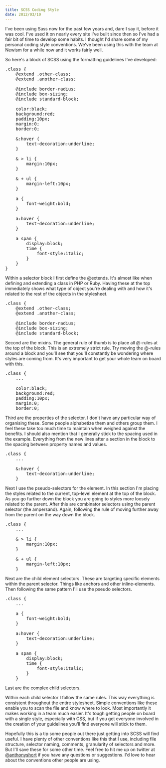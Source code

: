 ```yaml
--- 
title: SCSS Coding Style
date: 2012/03/10
---
```


I've been using Sass now for the past few years and, dare I say it, before it was cool. I've used it on nearly every site I've built since then so I've had a fair bit of time to develop some habits. I thought I'd share some of my personal coding style conventions. We've been using this with the team at Newism for a while now and it works fairly well.

So here's a block of SCSS using the formatting guidelines I've developed:

<pre class="prettyprint ()">
.class {
	@extend .other-class;
	@extend .another-class;

	@include border-radius;
	@include box-sizing;
	@include standard-block;

	color:black;
	background:red;
	padding:10px;
	margin:0;
	border:0;

	&:hover {
		text-decoration:underline;
	}

	& > li {
		margin:10px;
	}

	& + ul {
		margin-left:10px;
	}

	a {
		font-weight:bold;
	}

	a:hover {
		text-decoration:underline;
	}

	a span {
		display:block;
		time {
			font-style:italic;
		}
	}
}
</pre>

Within a selector block I first define the @extends. It's almost like when defining and extending a class in PHP or Ruby. Having these at the top immediately shows what type of object you're dealing with and how it's related to the rest of the objects in the stylesheet.

<pre class="prettyprint ()">
.class {
	@extend .other-class;
	@extend .another-class;

	@include border-radius;
	@include box-sizing;
	@include standard-block;
</pre>

Second are the mixins. The general rule of thumb is to place all @-rules at the top of the block. This is an extremely strict rule. Try moving the @-rules around a block and you'll see that you'll constantly be wondering where styles are coming from. It's very important to get your whole team on board with this.

<pre class="prettyprint ()">
.class {
	...

	color:black;
	background:red;
	padding:10px;
	margin:0;
	border:0;
</pre>

Third are the properties of the selector. I don't have any particular way of organising these. Some people alphabetize them and others group them. I feel these take too much time to maintain when weighed against the benefits. I should also mention that I generally stick to the spacing used in the example. Everything from the new lines after a section in the block to the spacing between property names and values.

<pre class="prettyprint ()">
.class {
	...

	&:hover {
		text-decoration:underline;
	}
</pre>

Next I use the pseudo-selectors for the element. In this section I'm placing the styles related to the current, top-level element at the top of the block. As you go further down the block you are going to styles more loosely related to the parent. After this are combinator selectors using the parent selector (the ampersand). Again, following the rule of moving further away from the parent on the way down the block.

<pre class="prettyprint ()">
.class {
	...

	& > li {
		margin:10px;
	}

	& + ul {
		margin-left:10px;
	}
</pre>

Next are the child element selectors. These are targeting specific elements within the parent selector. Things like anchors and other inline-elements. Then following the same pattern I'll use the pseudo selectors.

<pre class="prettyprint ()">
.class {
	...

	a {
		font-weight:bold;
	}

	a:hover {
		text-decoration:underline;
	}

	a span {
		display:block;
		time {
			font-style:italic;
		}
	}
</pre>

Last are the complex child selectors.

Within each child selector I follow the same rules. This way everything is consistent throughout the entire stylesheet. Simple conventions like these enable you to scan the file and know where to look. Most importantly it makes working in a team much easier. It's tough getting people on board with a single style, especially with CSS, but if you get everyone involved in the creation of your guidelines you'll find everyone will stick to them.

Hopefully this is a tip some people out there just getting into SCSS will find useful. I have plenty of other conventions like this that I use, including file structure, selector naming, comments, granularity of selectors and more. But I'll save these for some other time. Feel free to hit me up on twitter at [@anthonyshort](http://twitter.com/anthonyshort) if you have any questions or suggestions. I'd love to hear about the conventions other people are using.